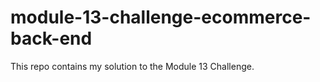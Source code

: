 # module-13-challenge-ecommerce-back-end
This repo contains my solution to the Module 13 Challenge.

